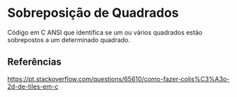 # Sobreposição de Quadrados
Código em C ANSI que identifica se um ou vários quadrados estão sobrepostos a um determinado quadrado.

## Referências
https://pt.stackoverflow.com/questions/65610/como-fazer-colis%C3%A3o-2d-de-tiles-em-c
